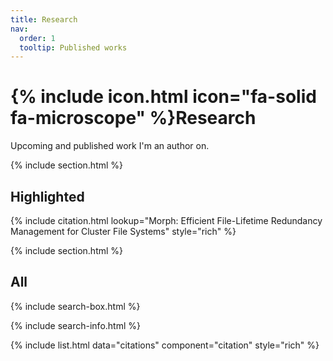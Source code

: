 ```yaml
---
title: Research
nav:
  order: 1
  tooltip: Published works
---
```


# {% include icon.html icon="fa-solid fa-microscope" %}Research

Upcoming and published work I'm an author on.

{% include section.html %}

## Highlighted

{% include citation.html lookup="Morph: Efficient File-Lifetime Redundancy
Management for Cluster File Systems" style="rich" %}

{% include section.html %}

## All

{% include search-box.html %}

{% include search-info.html %}

{% include list.html data="citations" component="citation" style="rich" %}
